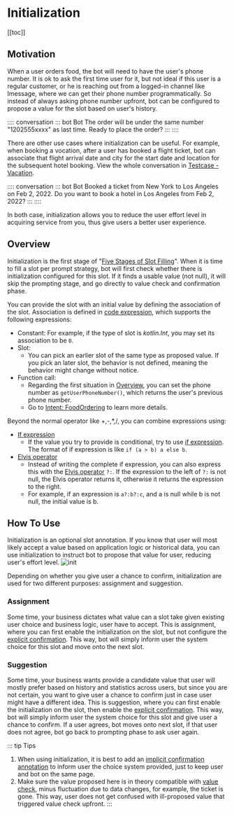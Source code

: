 # Initialization

[[toc]]

## Motivation

When a user orders food, the bot will need to have the user's phone number. It is ok to ask the first time user for it, but not ideal if this user is a regular customer, or he is reaching out from a logged-in channel like Imessage, where we can get their phone number programmatically. So instead of always asking phone number upfront, bot can be configured to propose a value for the slot based on user's history. 

:::: conversation
::: bot Bot
The order will be under the same number "1202555xxxx" as last time. Ready to place the order?
:::
::::

There are other use cases where initialization can be useful. For example, when booking a vocation, after a user has booked a flight ticket, bot can associate that flight arrival date and city for the start date and location for the subsequent hotel booking. View the whole conversation in [Testcase - Vacation](https://framely.naturali.io/org/622c8ff683536204fe062b55/agent/62b12e4eede53f1b65047b11/test_case).

:::: conversation
::: bot Bot
Booked a ticket from New York to Los Angeles on Feb 2, 2022. Do you want to book a hotel in Los Angeles from Feb 2, 2022?
:::
::::

In both case, initialization allows you to reduce the user effort level in acquiring service from you, thus give users a better user experience. 

## Overview
Initialization is the first stage of  "[Five Stages of Slot Filling](../../guide/slotfilling.md#five-stages-of-slot-filling)". When it is time to fill a slot per prompt strategy, bot will first check whether there is initialization configured for this slot. If it finds a usable value (not null), it will skip the prompting stage, and go directly to value check and confirmation phase. 

You can provide the slot with an initial value by defining the association of the slot. Association is defined in [code expression](./kotlinexpression.md), which supports the following expressions:
- Constant: For example, if the type of slot is *kotlin.Int*, you may set its association to be `0`.
- Slot:
  - You can pick an earlier slot of the same type as proposed value. If you pick an later slot, the behavior is not defined, meaning the behavior might change without notice.
- Function call:
  - Regarding the first situation in [Overview](#overview), you can set the phone number as `getUserPhoneNumber()`, which returns the user's previous phone number.
  - Go to [Intent: FoodOrdering](https://framely.naturali.io/org/622c8ff683536204fe062b55/agent/62b12e4cede53f1b65047b0f/intent/62b12eacede53f1b65047b13) to learn more details.
  
Beyond the normal operator like +,-,*,/, you can combine expressions using:
- [If expression](./kotlinexpression.md#if-expression)
  - If the value you try to provide is conditional, try to use [if expression](https://kotlinlang.org/docs/control-flow.html). The format of if expression is like `if (a > b) a else b`.
- [Elvis operator](./kotlinexpression.md#elvis-operator)
  - Instead of writing the complete if expression, you can also express this with the [Elvis operator](https://kotlinlang.org/docs/null-safety.html#elvis-operator) `?:`. If the expression to the left of `?:` is not null, the Elvis operator returns it, otherwise it returns the expression to the right. 
  - For example, if an expression is `a?:b?:c`, and a is null while b is not null, the initial value is b.

## How To Use
Initialization is an optional slot annotation. If you know that user will most likely accept a value based on application logic or historical data, you can use initialization to instruct bot to propose that value for user, reducing user's effort level.
![init](/images/annotation/initialization/init.png)

Depending on whether you give user a chance to confirm, initialization are used for two different purposes: assignment and suggestion. 

### Assignment
Some time, your business dictates what value can a slot take given existing user choice and business logic, user have to accept. This is assignment, where you can first enable the initialization on the slot, but not configure the [explicit confirmation](../annotations/confirmation.md#explicit). This way, bot will simply inform user the system choice for this slot and move onto the next slot.

### Suggestion
Some time, your business wants provide a candidate value that user will mostly prefer based on history and statistics across users, but since you are not certain, you want to give user a chance to confirm just in case user might have a different idea. This is suggestion, where you can first enable the initialization on the slot, then enable the [explicit confirmation](../annotations/confirmation.md#explicit). This way, bot will simply inform user the system choice for this slot and give user a chance to confirm. If a user agrees, bot moves onto next slot, if that user does not agree, bot go back to prompting phase to ask user again.

::: tip Tips
1. When using initialization, it is best to add an [implicit confirmation annotation](../annotations/confirmation.md) to inform user the choice system provided, just to keep user and bot on the same page.
2. Make sure the value proposed here is in theory compatible with [value check](../annotations/valuecheck.md), minus fluctuation due to data changes, for example, the ticket is gone. This way, user does not get confused with ill-proposed value that triggered value check upfront.
:::



